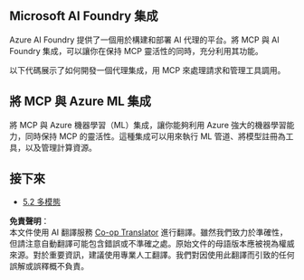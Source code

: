 <!--
CO_OP_TRANSLATOR_METADATA:
{
  "original_hash": "33daea2e41ef7635cf13c41d6a3ea773",
  "translation_date": "2025-06-12T21:30:22+00:00",
  "source_file": "05-AdvancedTopics/mcp-integration/README.md",
  "language_code": "hk"
}
-->
## Microsoft AI Foundry 集成

Azure AI Foundry 提供了一個用於構建和部署 AI 代理的平台。將 MCP 與 AI Foundry 集成，可以讓你在保持 MCP 靈活性的同時，充分利用其功能。

以下代碼展示了如何開發一個代理集成，用 MCP 來處理請求和管理工具調用。

## 將 MCP 與 Azure ML 集成

將 MCP 與 Azure 機器學習（ML）集成，讓你能夠利用 Azure 強大的機器學習能力，同時保持 MCP 的靈活性。這種集成可以用來執行 ML 管道、將模型註冊為工具，以及管理計算資源。

## 接下來

- [5.2 多模態](../mcp-multi-modality/README.md)

**免責聲明**：  
本文件使用 AI 翻譯服務 [Co-op Translator](https://github.com/Azure/co-op-translator) 進行翻譯。雖然我們致力於準確性，但請注意自動翻譯可能包含錯誤或不準確之處。原始文件的母語版本應被視為權威來源。對於重要資訊，建議使用專業人工翻譯。我們對因使用此翻譯而引致的任何誤解或誤釋概不負責。